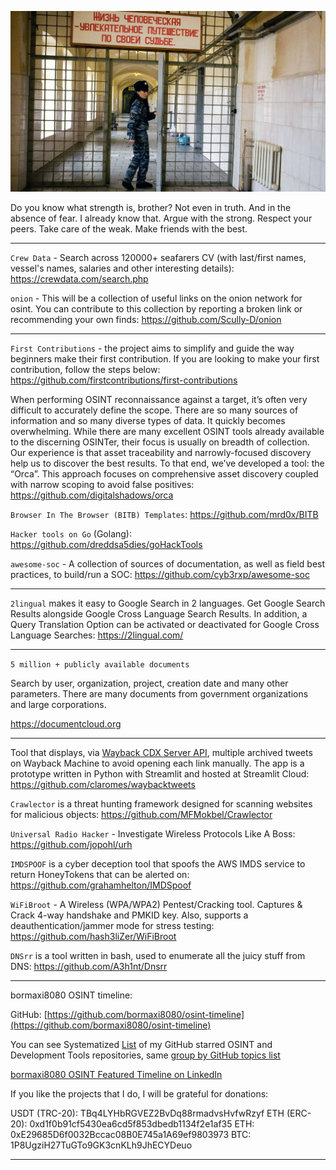 ![alt text](img/35.jpg)

Do you know what strength is, brother? Not even in truth. And in the absence of fear. I already know that. Argue with the strong. Respect your peers. Take care of the weak. Make friends with the best.

----

```Crew Data``` - Search across 120000+ seafarers CV (with last/first names, vessel's names, salaries and other interesting details): https://crewdata.com/search.php

```onion``` - This will be a collection of useful links on the onion network for osint. You can contribute to this collection by reporting a broken link or recommending your own finds: https://github.com/Scully-D/onion

----

```First Contributions``` - the project aims to simplify and guide the way beginners make their first contribution. If you are looking to make your first contribution, follow the steps below: https://github.com/firstcontributions/first-contributions

When performing OSINT reconnaissance against a target, it’s often very difficult to accurately define the scope. There are so many sources of information and so many diverse types of data. It quickly becomes overwhelming. While there are many excellent OSINT tools already available to the discerning OSINTer, their focus is usually on breadth of collection. Our experience is that asset traceability and narrowly-focused discovery help us to discover the best results. To that end, we’ve developed a tool: the “Orca”. This approach focuses on comprehensive asset discovery coupled with narrow scoping to avoid false positives: https://github.com/digitalshadows/orca

```Browser In The Browser (BITB) Templates```: https://github.com/mrd0x/BITB

```Hacker tools on Go``` (Golang): https://github.com/dreddsa5dies/goHackTools

```awesome-soc``` - A collection of sources of documentation, as well as field best practices, to build/run a SOC: https://github.com/cyb3rxp/awesome-soc

----

```2lingual``` makes it easy to Google Search in 2 languages. Get Google Search Results alongside Google Cross Language Search Results. In addition, a Query Translation Option can be activated or deactivated for Google Cross Language Searches: https://2lingual.com/

----

```5 million + publicly available documents```

Search by user, organization, project, creation date and many other parameters. There are many documents from government organizations and large corporations.

https://documentcloud.org

----

Tool that displays, via [Wayback CDX Server API](https://github.com/internetarchive/wayback/tree/master/wayback-cdx-server), multiple archived tweets on Wayback Machine to avoid opening each link manually. The app is a prototype written in Python with Streamlit and hosted at Streamlit Cloud: https://github.com/claromes/waybacktweets

```Crawlector``` is a threat hunting framework designed for scanning websites for malicious objects: https://github.com/MFMokbel/Crawlector

```Universal Radio Hacker``` - Investigate Wireless Protocols Like A Boss: https://github.com/jopohl/urh

```IMDSPOOF``` is a cyber deception tool that spoofs the AWS IMDS service to return HoneyTokens that can be alerted on: https://github.com/grahamhelton/IMDSpoof

```WiFiBroot``` - A Wireless (WPA/WPA2) Pentest/Cracking tool. Captures & Crack 4-way handshake and PMKID key. Also, supports a deauthentication/jammer mode for stress testing: https://github.com/hash3liZer/WiFiBroot

```DNSrr``` is a tool written in bash, used to enumerate all the juicy stuff from DNS: https://github.com/A3h1nt/Dnsrr

----

bormaxi8080 OSINT timeline:

GitHub: [https://github.com/bormaxi8080/osint-timeline](https://github.com/bormaxi8080/osint-timeline)

You can see Systematized [List](https://github.com/bormaxi8080/github-starred-repos-builder/blob/main/starred_repos.md) of my GitHub starred OSINT and Development Tools repositories, same [group by GitHub topics list](https://github.com/bormaxi8080/starred)

[bormaxi8080 OSINT Featured Timeline on LinkedIn](https://www.linkedin.com/in/osintech/details/featured/)

If you like the projects that I do, I will be grateful for donations:

USDT (TRC-20): TBq4LYHbRGVEZ2BvDq88rmadvsHvfwRzyf
ETH (ERC-20): 0xd1f0b91cf5430ea6cd5f853dbedb1134f2e1af35
ETH: 0xE29685D6f0032Bccac08B0E745a1A69ef9803973
BTC: 1P8UgziH27TuGTo9GK3cnKLh9JhECYDeuo

----
